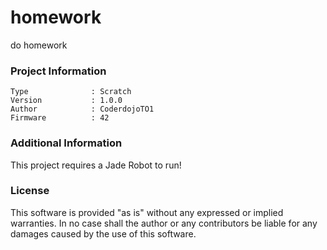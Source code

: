 homework
================

do homework

### Project Information
```
Type              : Scratch
Version           : 1.0.0
Author            : CoderdojoTO1
Firmware          : 42
```

### Additional Information
This project requires a Jade Robot to run!

### License
This software is provided "as is" without any expressed or implied warranties.  In no case shall the author or any contributors be liable for any damages caused by the use of this software.

